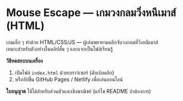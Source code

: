 # Mouse Escape — เกมวงกลมวิ่งหนีเมาส์ (HTML)

เกมเล็ก ๆ ทำด้วย HTML/CSS/JS — ผู้เล่นพยายามคลิกจับวงกลมที่วิ่งหนีเมาส์  
เหมาะสำหรับตัวอย่างในคลิปสั้น ๆ และแจกเป็นไฟล์เรียนรู้

**วิธีทดสอบบนเครื่อง**
1. เปิดไฟล์ `index.html` ด้วยเบราว์เซอร์ (ดับเบิลคลิก)
2. หรืออัปขึ้น GitHub Pages / Netlify เพื่อเล่นออนไลน์

**ใบอนุญาต**
ใช้ได้สำหรับส่วนตัวและเชิงพาณิชย์ (แก้ไข README ถ้าต้องการ)
